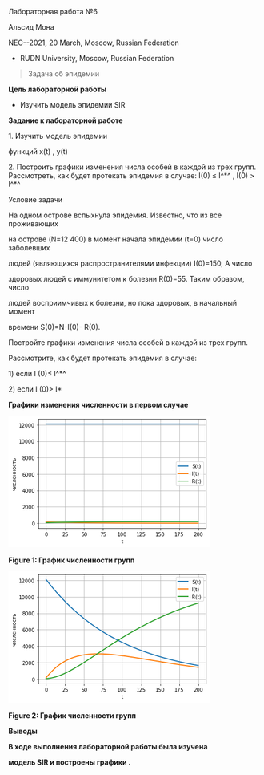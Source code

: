 Лабораторная работа №6

Альсид Мона

NEC--2021, 20 March, Moscow, Russian Federation

-   RUDN University, Moscow, Russian Federation

> Задача об эпидемии

**Цель лабораторной работы**

-   Изучить модель эпидемии SIR

**Задание к лабораторной работе**

1\. Изучить модель эпидемии

функций x(t) , y(t)

2\. Построить графики изменения числа особей в каждой из трех групп.
Рассмотреть, как будет протекать эпидемия в случае: I(0) ≤ I^\*^ , I(0)
\> I^\*^

Условие задачи

На одном острове вспыхнула эпидемия. Известно, что из все проживающих

на острове (N=12 400) в момент начала эпидемии (t=0) число заболевших

людей (являющихся распространителями инфекции) I(0)=150, А число

здоровых людей с иммунитетом к болезни R(0)=55. Таким образом, число

людей восприимчивых к болезни, но пока здоровых, в начальный момент

времени S(0)=N-I(0)- R(0).

Постройте графики изменения числа особей в каждой из трех групп.

Рассмотрите, как будет протекать эпидемия в случае:

1\) если I (0)≤ I^\*^

2\) если I (0)\> I\*

**Графики изменения численности в первом случае**

![Figure 1: График численности групп](images/1.png)

**Figure 1: График численности групп**

![Figure 2: График численности групп](images/2.png)

**Figure 2: График численности групп**

**Выводы**

**В ходе выполнения лабораторной работы была изучена**

**модель SIR и построены графики .**
